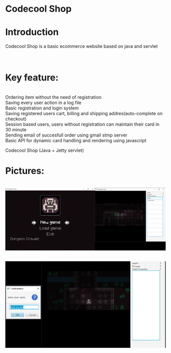 # Codecool Shop
<h1>Introduction</h1>
Codecool Shop is a basic ecommerce website based on java and servlet


<h1><br>Key feature:</h1>
<br>Ordering item without the need of registration
<br>Saving every user action in a log file
<br>Basic registration and login system
<br>Saving registered users cart, billing and shipping addres(auto-complete on checkout)
<br>Session based users, users without registration can maintain their card in 30 minute
<br>Sending email of succesfull order using gmail stmp server
<br>Basic API for dynamic card handling and rendering using javascript

Codecool Shop (Java + Jetty servlet) 

<h1>Pictures:</h1>

<br>![alt text](https://github.com/Timur310/DungeonCrawl/blob/main/img/final_img_1.png?raw=true)</br>

<br>![alt text](https://github.com/Timur310/DungeonCrawl/blob/main/img/final_img_2.png?raw=true)</br>

